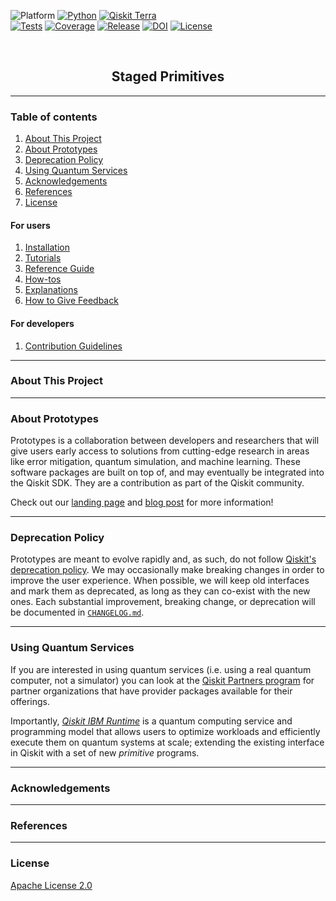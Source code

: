 <!-- SHIELDS -->
<div align="left">

  ![Platform](https://img.shields.io/badge/Platform-Linux%20%7C%20macOS%20%7C%20Windows-informational)
  [![Python](https://img.shields.io/badge/Python-3.8%20%7C%203.9%20%7C%203.10%20%7C%203.11-informational)](https://www.python.org/)
  [![Qiskit Terra](https://img.shields.io/badge/Qiskit%20Terra-%E2%89%A5%200.22.2-6133BD)](https://github.com/Qiskit/qiskit-terra)
<br />
  [![Tests](https://github.com/Qiskit-Extensions/staged-primitives/actions/workflows/test.yml/badge.svg)](https://github.com/Qiskit-Extensions/staged-primitives/actions/workflows/test.yml)
  [![Coverage](https://coveralls.io/repos/github/Qiskit-Extensions/staged-primitives/badge.svg?branch=main)](https://coveralls.io/github/Qiskit-Extensions/staged-primitives?branch=main)
  [![Release](https://img.shields.io/github/release/Qiskit-Extensions/staged-primitives.svg?include_prereleases&label=Release)](https://github.com/Qiskit-Extensions/staged-primitives/releases)
  [![DOI](https://zenodo.org/badge/DOI/10.5281/zenodo.7613387.svg)](https://doi.org/10.5281/zenodo.7613387)
  [![License](https://img.shields.io/github/license/Qiskit-Extensions/staged-primitives?label=License)](LICENSE.txt)

</div>
<!-- PROJECT LOGO -->
<br />
<p align="center">
  <!-- <a href="README.md">
    <img src="https://github.com/Qiskit-Extensions/staged-primitives/blob/main/docs/media/cover.png?raw=true" alt="Logo" width="300">
  </a> -->
  <h2 align="center">Staged Primitives</h2>
</p>
<!-- QUICK LINKS -->
<!-- <p align="center">
  <a href="https://mybinder.org/">
    <img src="https://ibm.biz/BdPq3s" alt="Launch Demo" hspace="5" vspace="10">
  </a>
  <a href="https://www.youtube.com/c/qiskit">
    <img src="https://img.shields.io/badge/watch-video-FF0000.svg?style=for-the-badge&logo=youtube" alt="Watch Video" hspace="5" vspace="10">
  </a>
</p> -->


----------------------------------------------------------------------

### Table of contents

1. [About This Project](#about-this-project)
2. [About Prototypes](#about-prototypes)
3. [Deprecation Policy](#deprecation-policy)
4. [Using Quantum Services](#using-quantum-services)
5. [Acknowledgements](#acknowledgements)
6. [References](#references)
7. [License](#license)

#### For users
1. [Installation](https://github.com/Qiskit-Extensions/staged-primitives/tree/main/INSTALL.md)
2. [Tutorials](https://github.com/Qiskit-Extensions/staged-primitives/tree/main/docs/tutorials/)
3. [Reference Guide](https://github.com/Qiskit-Extensions/staged-primitives/tree/main/docs/reference_guide.md)
4. [How-tos](https://github.com/Qiskit-Extensions/staged-primitives/tree/main/docs/how_tos/)
5. [Explanations](https://github.com/Qiskit-Extensions/staged-primitives/tree/main/docs/explanations/)
6. [How to Give Feedback](https://github.com/Qiskit-Extensions/staged-primitives/tree/main/CONTRIBUTING.md#giving-feedback)

#### For developers
1. [Contribution Guidelines](https://github.com/Qiskit-Extensions/staged-primitives/tree/main/CONTRIBUTING.md)


----------------------------------------------------------------------

### About This Project


----------------------------------------------------------------------

### About Prototypes

Prototypes is a collaboration between developers and researchers that will give users early access to solutions from cutting-edge research in areas like error mitigation, quantum simulation, and machine learning. These software packages are built on top of, and may eventually be integrated into the Qiskit SDK. They are a contribution as part of the Qiskit community.

Check out our [landing page](https://qiskit-community.github.io/prototypes/) and [blog post](https://medium.com/qiskit/try-out-the-latest-advances-in-quantum-computing-with-ibm-quantum-prototypes-11f51124cb61) for more information!


----------------------------------------------------------------------

### Deprecation Policy

Prototypes are meant to evolve rapidly and, as such, do not follow [Qiskit's deprecation policy](https://qiskit.org/documentation/contributing_to_qiskit.html#deprecation-policy). We may occasionally make breaking changes in order to improve the user experience. When possible, we will keep old interfaces and mark them as deprecated, as long as they can co-exist with the new ones. Each substantial improvement, breaking change, or deprecation will be documented in [`CHANGELOG.md`](https://github.com/Qiskit-Extensions/staged-primitives/tree/main/CHANGELOG.md).


----------------------------------------------------------------------

### Using Quantum Services

If you are interested in using quantum services (i.e. using a real quantum computer, not a simulator) you can look at the [Qiskit Partners program](https://qiskit.org/documentation/partners/) for partner organizations that have provider packages available for their offerings.

Importantly, *[Qiskit IBM Runtime](https://qiskit.org/documentation/partners/qiskit_ibm_runtime)* is a quantum computing service and programming model that allows users to optimize workloads and efficiently execute them on quantum systems at scale; extending the existing interface in Qiskit with a set of new *primitive* programs.


----------------------------------------------------------------------

### Acknowledgements


----------------------------------------------------------------------

### References


----------------------------------------------------------------------

### License
[Apache License 2.0](https://github.com/Qiskit-Extensions/staged-primitives/tree/main/LICENSE.txt)
